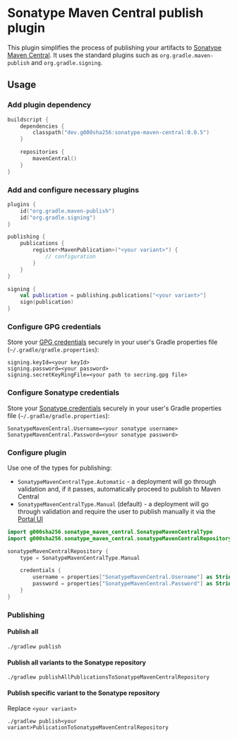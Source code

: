 # Sonatype Maven Central publish plugin

This plugin simplifies the process of publishing your artifacts to
[Sonatype Maven Central](https://central.sonatype.org/register/central-portal). It uses the standard plugins such as
`org.gradle.maven-publish` and `org.gradle.signing`.

## Usage

### Add plugin dependency

```kotlin
buildscript {
    dependencies {
        classpath("dev.g000sha256:sonatype-maven-central:0.0.5")
    }

    repositories {
        mavenCentral()
    }
}
```

### Add and configure necessary plugins

```kotlin
plugins {
    id("org.gradle.maven-publish")
    id("org.gradle.signing")
}

publishing {
    publications {
        register<MavenPublication>("<your variant>") {
            // configuration
        }
    }
}

signing {
    val publication = publishing.publications["<your variant>"]
    sign(publication)
}
```

### Configure GPG credentials

Store your [GPG credentials](https://central.sonatype.org/publish/requirements/gpg) securely in your user's Gradle properties
file (`~/.gradle/gradle.properties`):

```properties
signing.keyId=<your keyId>
signing.password=<your password>
signing.secretKeyRingFile=<your path to secring.gpg file>
```

### Configure Sonatype credentials

Store your [Sonatype credentials](https://central.sonatype.org/publish/generate-portal-token) securely in your user's Gradle
properties file (`~/.gradle/gradle.properties`):

```properties
SonatypeMavenCentral.Username=<your sonatype username>
SonatypeMavenCentral.Password=<your sonatype password>
```

### Configure plugin

Use one of the types for publishing:

- `SonatypeMavenCentralType.Automatic` - a deployment will go through validation and, if it passes, automatically proceed to
  publish to Maven Central
- `SonatypeMavenCentralType.Manual` (default) - a deployment will go through validation and require the user to publish manually
  it via the [Portal UI](https://central.sonatype.com/publishing/deployments)

```kotlin
import g000sha256.sonatype_maven_central.SonatypeMavenCentralType
import g000sha256.sonatype_maven_central.sonatypeMavenCentralRepository

sonatypeMavenCentralRepository {
    type = SonatypeMavenCentralType.Manual

    credentials {
        username = properties["SonatypeMavenCentral.Username"] as String?
        password = properties["SonatypeMavenCentral.Password"] as String?
    }
}
```

### Publishing

#### Publish all

```shell
./gradlew publish
```

#### Publish all variants to the Sonatype repository

```shell
./gradlew publishAllPublicationsToSonatypeMavenCentralRepository
```

#### Publish specific variant to the Sonatype repository

Replace `<your variant>`

```shell
./gradlew publish<your variant>PublicationToSonatypeMavenCentralRepository
```